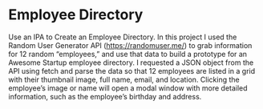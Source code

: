 # Employee Directory
 Use an IPA to Create an Employee Directory.
In this project I used the Random User Generator API (https://randomuser.me/) to grab information for 12 random “employees,” and use that data to build a prototype for an Awesome Startup employee directory. I requested a JSON object from the API using fetch and parse the data so that 12 employees are listed in a grid with their thumbnail image, full name, email, and location. Clicking the employee’s image or name will open a modal window with more detailed information, such as the employee’s birthday and address.
